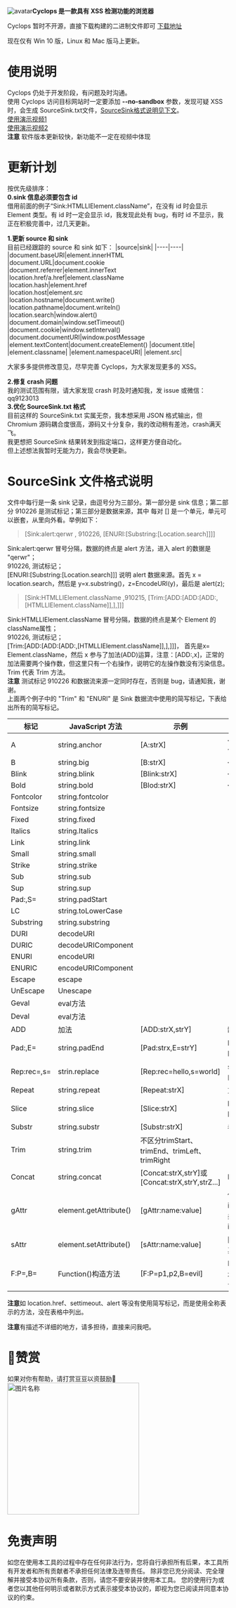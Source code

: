 ![avatar](cyclops.ico)**Cyclops 是一款具有 XSS 检测功能的浏览器**    

Cyclops 暂时不开源，直接下载构建的二进制文件即可 [下载地址](https://github.com/v8blink/Chromium-based-XSS-Taint-Tracking/releases)  

现在仅有 Win 10 版，Linux 和 Mac 版马上更新。   


# 使用说明
Cyclops 仍处于开发阶段，有问题及时沟通。  
使用 Cyclops 访问目标网站时一定要添加 **--no-sandbox** 参数，发现可疑 XSS 时，会生成 SourceSink.txt文件，[SourceSink格式说明见下文](#sourcesink-文件格式说明)。    
[使用演示视频1](https://www.zhihu.com/zvideo/1505471657166282752)     
[使用演示视频2](https://www.zhihu.com/zvideo/1505847898797969409)    
**注意** 软件版本更新较快，新功能不一定在视频中体现  

# 更新计划    
按优先级排序：  
**0.sink 信息必须要包含 id**  
借用前面的例子“Sink:HTMLLIElement.className”，在没有 id 时会显示 Element 类型。有 id 时一定会显示 id，我发现此处有 bug，有时 id 不显示，我正在积极完善中，过几天更新。  

**1.更新 source 和 sink**  
目前已经跟踪的 source 和 sink 如下：
|source|sink|
|----|----|
|document.baseURI|element.innerHTML  
|document.URL|document.cookie   
|document.referrer|element.innerText  
|location.href/a.href|element.className     
|location.hash|element.href   
|location.host|element.src  
|location.hostname|document.write()  
|location.pathname|document.writeln()  
|location.search|window.alert()  
|document.domain|window.setTimeout()  
|document.cookie|window.setInterval()
|document.documentURI|window.postMessage
|element.textContent|document.createElement()
|document.title|
|element.classname|
|element.namespaceURI|
|element.src|

大家多多提供修改意见，尽早完善 Cyclops，为大家发现更多的 XSS。  

**2.修复 crash 问题**  
我的测试范围有限，请大家发现 crash 时及时通知我，发 issue 或微信：qq9123013   
**3.优化 SourceSink.txt 格式**    
目前这样的 SourceSink.txt 实属无奈，我本想采用 JSON 格式输出，但 Chromium 源码耦合度很高，源码又十分复杂，我的改动稍有差池，crash满天飞。  
我更想把 SourceSink 结果转发到指定端口，这样更方便自动化。  
但上述想法我暂时无能为力，我会尽快更新。  

# SourceSink 文件格式说明  
文件中每行是一条 sink 记录，由逗号分为三部分。第一部分是 sink 信息；第二部分 910226 是测试标记；第三部分是数据来源，其中 每对 [] 是一个单元，单元可以嵌套，从里向外看。举例如下：  
>[Sink:alert:qerwr , 910226, [ENURI:[Substring:[Location.search]]]]

 
Sink:alert:qerwr  冒号分隔，数据的终点是 alert 方法，进入 alert 的数据是 "qerwr"；  
910226, 测试标记；  
[ENURI:[Substring:[Location.search]]] 说明 alert 数据来源。首先 x = location.search，然后是 y=x.substring()，z=EncodeURI(y)，最后是 alert(z); 

>[Sink:HTMLLIElement.className ,910215, [Trim:[ADD:[ADD:[ADD:,[HTMLLIElement.className]],],]]]

 
Sink:HTMLLIElement.className  冒号分隔，数据的终点是某个 Element 的 className属性；  
910226, 测试标记；   
[Trim:[ADD:[ADD:[ADD:,[HTMLLIElement.className]],],]]]， 首先是x= Element.className，然后 x 参与了加法(ADD)运算，注意：[ADD:,x]，正常的加法需要两个操作数，但这里只有一个右操作，说明它的左操作数没有污染信息。Trim 代表 Trim 方法。  
**注意** 测试标记 910226 和数据流来源一定同时存在，否则是 bug，请通知我，谢谢。    
上面两个例子中的 "Trim" 和 "ENURI" 是 Sink 数据流中使用的简写标记，下表给出所有的简写标记。

|标记|JavaScript 方法|示例|备注|
|----|----|----|----|
|A|string.anchor|[A:strX]|`<a name=undefined>strX</a>`，使用字符串strX创建A标签|
|B|string.big|[B:strX]|`<big>strX</big>`||
|Blink|string.blink|[Blink:strX]|`<blink>strX</blink>`||
|Bold|string.bold|[Blod:strX]|`<b>strX</b>`||
|Fontcolor|string.fontcolor
|Fontsize|string.fontsize
|Fixed|string.fixed
|Italics|string.Italics
|Link|string.link  
|Small|string.small
|Strike|string.strike
|Sub|string.sub|
|Sup|string.sup|
|Pad:,S=|string.padStart|  
|LC|string.toLowerCase|
|Substring|string.substring|
|DURI|decodeURI|  
|DURIC|decodeURIComponent|  
|ENURI|encodeURI|
|ENURIC|encodeURIComponent|
|Escape|escape|
|UnEscape|Unescape|
|Geval|eval方法|
|Deval|eval方法|
|ADD|加法|[ADD:strX,strY]|缺少的操作数即不存在污染信息|
|Pad:,E=|string.padEnd|[Pad:strx,E=strY]|b=strX.padend(num,strY), b 的值与 strX 不同时，产生此记录。| 
|Rep:rec=,s=|strin.replace|[Rep:rec=hello,s=world]|strX.replace("hello","world"), 查找字符串内的"hello"并替换为"world"|  
|Repeat|string.repeat|[Repeat:strX]|重复次数暂时没记录，后续更新|
|Slice|string.slice|[Slice:strX]|b=strX.slice(i,j)，b的长度大于零且小于strX长度时，产生此记录|
|Substr|string.substr|[Substr:strX]|参照上一条|
|Trim|string.trim|不区分trimStart、trimEnd、trimLeft、trimRight  
|Concat|string.concat|[Concat:strX,strY]或[Concat:strX,strY,strZ...]|b=strX.concat(strY),b=strX.concat(strY,strZ...)      
|gAttr|element.getAttribute()|[gAttr:name:value]|例如`<input id=name value='huidou'/>`，input.getAttribute('value') 会产生此记录,说明此条数据来自某个 Element 的 value 属性，该标签 id 是 name。  
|sAttr|element.setAttribute()|[sAttr:name:value]|同上例，说明向某 Element 的 value 属性写值，其 id 是 name。
|F:P=,B=|Function()构造方法|[F:P=p1,p2,B=evil]|P 表示参数，p1，p2 是两个参数的数据源；B 表示函数主体的数据来源。P 或 B 中的一个项是攻击者可控时产生此条记录。

**注意**如 location.href、settimeout、alert 等没有使用简写标记，而是使用全称表示的方法，没在表格中列出。  

**注意**有描述不详细的地方，请多担待，直接来问我吧。

# 🍺赞赏    
如果对你有帮助，请打赏豆豆以资鼓励🥂   
 <img src="https://github.com/v8blink/Chromium-based-XSS-Taint-Tracking/blob/main/Donate.jpg" width = "300" height = "300" alt="图片名称" align=center />     


# 免责声明

如您在使用本工具的过程中存在任何非法行为，您将自行承担所有后果，本工具所有开发者和所有贡献者不承担任何法律及连带责任。
除非您已充分阅读、完全理解并接受本协议所有条款，否则，请您不要安装并使用本工具。
您的使用行为或者您以其他任何明示或者默示方式表示接受本协议的，即视为您已阅读并同意本协议的约束。
